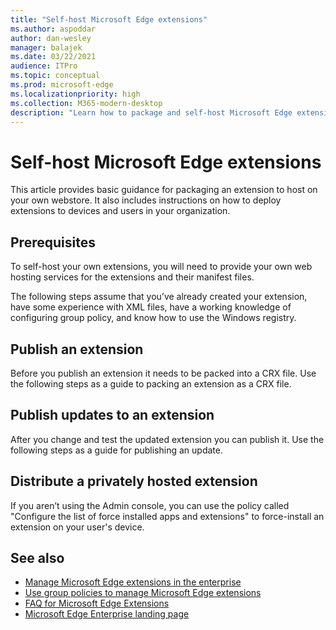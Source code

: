 ```yaml
---
title: "Self-host Microsoft Edge extensions"
ms.author: aspoddar
author: dan-wesley
manager: balajek
ms.date: 03/22/2021
audience: ITPro
ms.topic: conceptual
ms.prod: microsoft-edge
ms.localizationpriority: high
ms.collection: M365-modern-desktop
description: "Learn how to package and self-host Microsoft Edge extensions in the enterprise."
---
```


# Self-host Microsoft Edge extensions

This article provides basic guidance for packaging an extension to host on your own webstore. It also includes instructions on how to deploy extensions to devices and users in your organization.

## Prerequisites

To self-host your own extensions, you will need to provide your own web hosting services for the extensions and their manifest files.

 The following steps assume that you’ve already created your extension, have some experience with XML files, have a working knowledge of configuring group policy, and know how to use the Windows registry.

## Publish an extension

Before you publish an extension it needs to be packed into a CRX file. Use the following steps as a guide to packing an extension as a CRX file.

## Publish updates to an extension

After you change and test the updated extension you can publish it. Use the following steps as a guide for publishing an update.

## Distribute a privately hosted extension

If you aren’t using the Admin console, you can use the policy called "Configure the list of force installed apps and extensions" to force-install an extension on your user's device. 




## See also

- [Manage Microsoft Edge extensions in the enterprise](microsoft-edge-manage-extensions.md)
- [Use group policies to manage Microsoft Edge extensions](microsoft-edge-manage-extensions-policies.md)
- [FAQ for Microsoft Edge Extensions](microsoft-edge-manage-extensions-faq.md)
- [Microsoft Edge Enterprise landing page](https://aka.ms/EdgeEnterprise)
